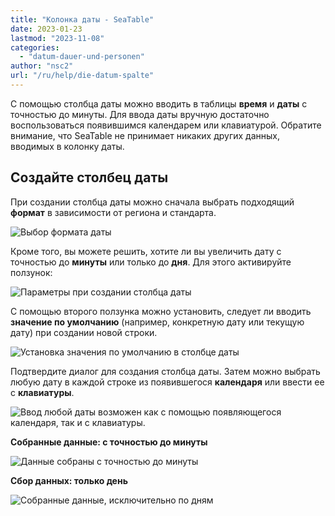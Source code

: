```yaml
---
title: "Колонка даты - SeaTable"
date: 2023-01-23
lastmod: "2023-11-08"
categories: 
  - "datum-dauer-und-personen"
author: "nsc2"
url: "/ru/help/die-datum-spalte"
---
```


С помощью столбца даты можно вводить в таблицы **время** и **даты** с точностью до минуты. Для ввода даты вручную достаточно воспользоваться появившимся календарем или клавиатурой. Обратите внимание, что SeaTable не принимает никаких других данных, вводимых в колонку даты.

## Создайте столбец даты

При создании столбца даты можно сначала выбрать подходящий **формат** в зависимости от региона и стандарта.

![Выбор формата даты ](https://seatable.io/wp-content/uploads/2023/01/Auswahl-des-Datumsformats.png)

Кроме того, вы можете решить, хотите ли вы увеличить дату с точностью до **минуты** или только до **дня**. Для этого активируйте ползунок:

![Параметры при создании столбца даты](https://seatable.io/wp-content/uploads/2023/01/Optionen-beim-Anlegen-der-Datums-Spalte.png)

С помощью второго ползунка можно установить, следует ли вводить **значение по умолчанию** (например, конкретную дату или текущую дату) при создании новой строки.

![Установка значения по умолчанию в столбце даты](https://seatable.io/wp-content/uploads/2023/01/Set-a-default-value-in-a-date-column.png)

Подтвердите диалог для создания столбца даты. Затем можно выбрать любую дату в каждой строке из появившегося **календаря** или ввести ее с **клавиатуры**.

![Ввод любой даты возможен как с помощью появляющегося календаря, так и с клавиатуры.](https://seatable.io/wp-content/uploads/2023/01/date-column.png)

**Собранные данные: с точностью до минуты**

![Данные собраны с точностью до минуты](https://seatable.io/wp-content/uploads/2023/01/Erhobene-Daten-auf-die-Minute-genau.png)

**Сбор данных: только день**

![Собранные данные, исключительно по дням](https://seatable.io/wp-content/uploads/2023/01/Erhobene-Daten-Tag.png)
